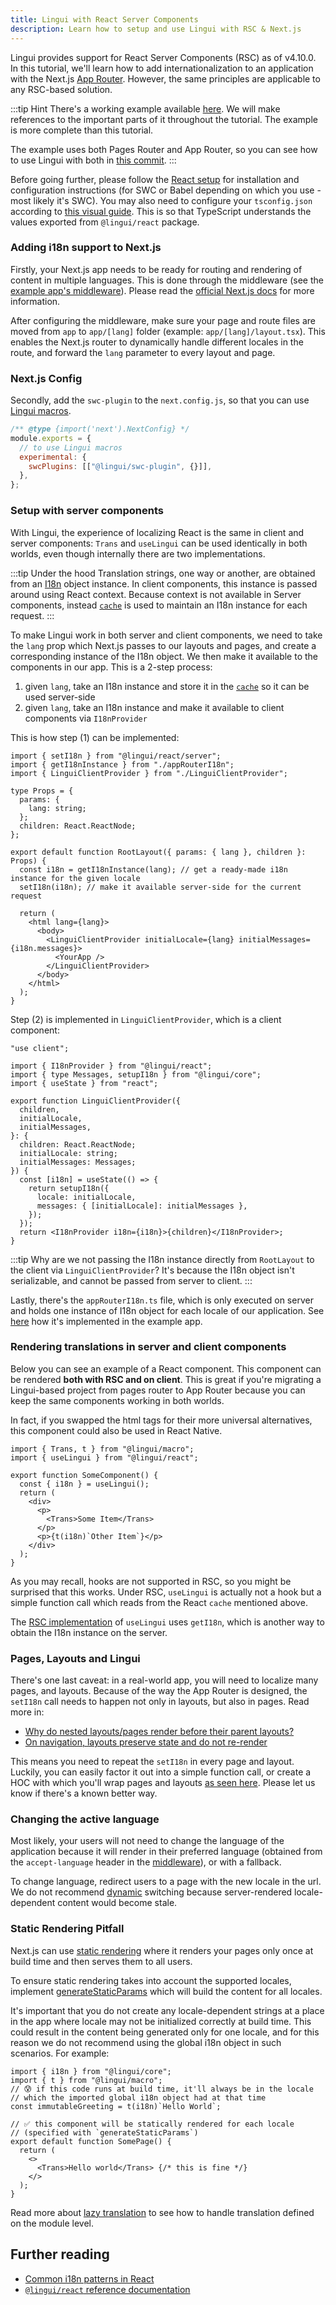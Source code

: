 ```yaml
---
title: Lingui with React Server Components
description: Learn how to setup and use Lingui with RSC & Next.js
---
```


Lingui provides support for React Server Components (RSC) as of v4.10.0. In this tutorial, we'll learn how to add internationalization to an application with the Next.js [App Router](https://nextjs.org/docs/app). However, the same principles are applicable to any RSC-based solution.

:::tip Hint
There's a working example available [here](https://github.com/lingui/js-lingui/tree/main/examples/nextjs-swc). We will make references to the important parts of it throughout the tutorial. The example is more complete than this tutorial.

The example uses both Pages Router and App Router, so you can see how to use Lingui with both in [this commit](https://github.com/lingui/js-lingui/pull/1944/commits/100fc74abb49cff677f4b1cac1dfd5da60262b67).
:::

Before going further, please follow the [React setup](./setup-react.mdx?babel-or-swc=swc) for installation and configuration instructions (for SWC or Babel depending on which you use - most likely it's SWC). You may also need to configure your `tsconfig.json` according to [this visual guide](https://twitter.com/mattpocockuk/status/1724462050288587123). This is so that TypeScript understands the values exported from `@lingui/react` package.

### Adding i18n support to Next.js

Firstly, your Next.js app needs to be ready for routing and rendering of content in multiple languages. This is done through the middleware (see the [example app's middleware](https://github.com/lingui/js-lingui/blob/main/examples/nextjs-swc/src/middleware.ts)). Please read the [official Next.js docs](https://nextjs.org/docs/app/building-your-application/routing/internationalization) for more information.

After configuring the middleware, make sure your page and route files are moved from `app` to `app/[lang]` folder (example: `app/[lang]/layout.tsx`). This enables the Next.js router to dynamically handle different locales in the route, and forward the `lang` parameter to every layout and page.

### Next.js Config

Secondly, add the `swc-plugin` to the `next.config.js`, so that you can use [Lingui macros](https://lingui.dev/ref/macro).

```js title="next.config.js"
/** @type {import('next').NextConfig} */
module.exports = {
  // to use Lingui macros
  experimental: {
    swcPlugins: [["@lingui/swc-plugin", {}]],
  },
};
```

### Setup with server components

With Lingui, the experience of localizing React is the same in client and server components: `Trans` and `useLingui` can be used identically in both worlds, even though internally there are two implementations.

:::tip Under the hood
Translation strings, one way or another, are obtained from an [I18n](../ref/core.md) object instance. In client components, this instance is passed around using React context. Because context is not available in Server components, instead [`cache`](https://react.dev/reference/react/cache) is used to maintain an I18n instance for each request.
:::

To make Lingui work in both server and client components, we need to take the `lang` prop which Next.js passes to our layouts and pages, and create a corresponding instance of the I18n object. We then make it available to the components in our app. This is a 2-step process:

1. given `lang`, take an I18n instance and store it in the [`cache`](https://react.dev/reference/react/cache) so it can be used server-side
2. given `lang`, take an I18n instance and make it available to client components via `I18nProvider`

This is how step (1) can be implemented:

```tsx title="src/app/[lang]/layout.tsx"
import { setI18n } from "@lingui/react/server";
import { getI18nInstance } from "./appRouterI18n";
import { LinguiClientProvider } from "./LinguiClientProvider";

type Props = {
  params: {
    lang: string;
  };
  children: React.ReactNode;
};

export default function RootLayout({ params: { lang }, children }: Props) {
  const i18n = getI18nInstance(lang); // get a ready-made i18n instance for the given locale
  setI18n(i18n); // make it available server-side for the current request

  return (
    <html lang={lang}>
      <body>
        <LinguiClientProvider initialLocale={lang} initialMessages={i18n.messages}>
          <YourApp />
        </LinguiClientProvider>
      </body>
    </html>
  );
}
```

Step (2) is implemented in `LinguiClientProvider`, which is a client component:

```tsx title="LinguiClientProvider.tsx"
"use client";

import { I18nProvider } from "@lingui/react";
import { type Messages, setupI18n } from "@lingui/core";
import { useState } from "react";

export function LinguiClientProvider({
  children,
  initialLocale,
  initialMessages,
}: {
  children: React.ReactNode;
  initialLocale: string;
  initialMessages: Messages;
}) {
  const [i18n] = useState(() => {
    return setupI18n({
      locale: initialLocale,
      messages: { [initialLocale]: initialMessages },
    });
  });
  return <I18nProvider i18n={i18n}>{children}</I18nProvider>;
}
```

:::tip
Why are we not passing the I18n instance directly from `RootLayout` to the client via `LinguiClientProvider`? It's because the I18n object isn't serializable, and cannot be passed from server to client.
:::

Lastly, there's the `appRouterI18n.ts` file, which is only executed on server and holds one instance of I18n object for each locale of our application. See [here](https://github.com/lingui/js-lingui/blob/main/examples/nextjs-swc/src/appRouterI18n.ts) how it's implemented in the example app.

### Rendering translations in server and client components

Below you can see an example of a React component. This component can be rendered **both with RSC and on client**. This is great if you're migrating a Lingui-based project from pages router to App Router because you can keep the same components working in both worlds.

In fact, if you swapped the html tags for their more universal alternatives, this component could also be used in React Native.

```tsx title="app/[lang]/components/SomeComponent.tsx"
import { Trans, t } from "@lingui/macro";
import { useLingui } from "@lingui/react";

export function SomeComponent() {
  const { i18n } = useLingui();
  return (
    <div>
      <p>
        <Trans>Some Item</Trans>
      </p>
      <p>{t(i18n)`Other Item`}</p>
    </div>
  );
}
```

As you may recall, hooks are not supported in RSC, so you might be surprised that this works. Under RSC, `useLingui` is actually not a hook but a simple function call which reads from the React `cache` mentioned above.

The [RSC implementation](https://github.com/lingui/js-lingui/blob/ec49d0cc53dbc4f9e0f92f0edcdf59f3e5c1de1f/packages/react/src/index-rsc.ts#L12) of `useLingui` uses `getI18n`, which is another way to obtain the I18n instance on the server.

### Pages, Layouts and Lingui

There's one last caveat: in a real-world app, you will need to localize many pages, and layouts. Because of the way the App Router is designed, the `setI18n` call needs to happen not only in layouts, but also in pages. Read more in:

- [Why do nested layouts/pages render before their parent layouts?](https://github.com/vercel/next.js/discussions/53026)
- [On navigation, layouts preserve state and do not re-render](https://nextjs.org/docs/app/building-your-application/routing/pages-and-layouts#layouts)

This means you need to repeat the `setI18n` in every page and layout. Luckily, you can easily factor it out into a simple function call, or create a HOC with which you'll wrap pages and layouts [as seen here](https://github.com/lingui/js-lingui/blob/main/examples/nextjs-swc/src/withLingui.tsx). Please let us know if there's a known better way.

### Changing the active language

Most likely, your users will not need to change the language of the application because it will render in their preferred language (obtained from the `accept-language` header in the [middleware](https://github.com/lingui/js-lingui/blob/2f1c1c3ae9e079c1c0e1a2ff617b1d0775af3170/examples/nextjs-swc/src/middleware.ts#L30)), or with a fallback.

To change language, redirect users to a page with the new locale in the url. We do not recommend [dynamic](/guides/dynamic-loading-catalogs.md) switching because server-rendered locale-dependent content would become stale.

### Static Rendering Pitfall

Next.js can use [static rendering](https://nextjs.org/docs/app/building-your-application/rendering/server-components#static-rendering-default) where it renders your pages only once at build time and then serves them to all users.

To ensure static rendering takes into account the supported locales, implement [generateStaticParams](https://nextjs.org/docs/app/api-reference/functions/generate-static-params) which will build the content for all locales.

It's important that you do not create any locale-dependent strings at a place in the app where locale may not be initialized correctly at build time. This could result in the content being generated only for one locale, and for this reason we do not recommend using the global i18n object in such scenarios. For example:

```tsx
import { i18n } from "@lingui/core";
import { t } from "@lingui/macro";
// 😰 if this code runs at build time, it'll always be in the locale
// which the imported global i18n object had at that time
const immutableGreeting = t(i18n)`Hello World`;

// ✅ this component will be statically rendered for each locale
// (specified with `generateStaticParams`)
export default function SomePage() {
  return (
    <>
      <Trans>Hello world</Trans> {/* this is fine */}
    </>
  );
}
```

Read more about [lazy translation](../tutorials/react-patterns.md#translations-outside-react-components) to see how to handle translation defined on the module level.

## Further reading

- [Common i18n patterns in React](../tutorials/react-patterns.md)
- [`@lingui/react` reference documentation](../ref/react.md)
